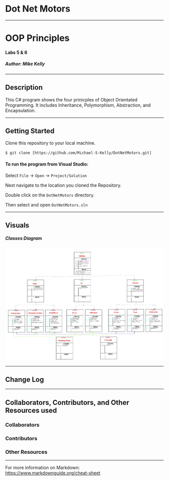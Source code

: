 # Dot Net Motors

------------------------------

# OOP Principles
#### Labs 5 & 6 
##### *Author: Mike Kelly*

------------------------------

## Description
This C# program shows the four prinicples of Object Orientated Programming.  It includes Inheritance, Polymorphism, Abstraction, and Encapsulation.

------------------------------

## Getting Started
Clone this repository to your local machine.
```
$ git clone [https://github.com/Michael-S-Kelly/DotNetMotors.git]
```
#### To run the program from Visual Studio:
Select ```File``` -> ```Open``` -> ```Project/Solution```

Next navigate to the location you cloned the Repository.

Double click on the ```DotNetMotors``` directory.

Then select and open ```DotNetMotors.sln```

------------------------------

## Visuals


##### Classes Diagram
![Image 1](Assets/VehicleDiagram.jpg)


------------------------------

## Change Log




------------------------------
## Collaborators, Contributors, and Other Resources used

### Collaborators

### Contributors



### Other Resources

------------------------------
For more information on Markdown: https://www.markdownguide.org/cheat-sheet